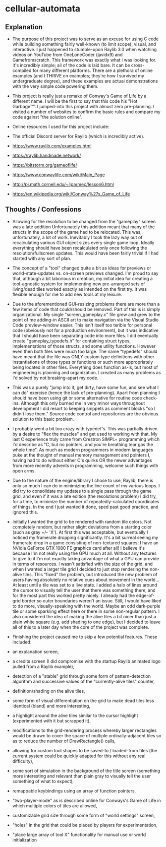 # cellular-automata

## Explanation
- The purpose of this project was to serve as an excuse for using C code while building something fairly well-known (to limit scope), visual, and interactive. I just happened to stumble-upon Raylib 3.0 when watching videos on YouTube from OneLoneCoder (javidx9) and Gamefromscratch. This framework was exactly what I was looking for. It's incredibly simple; all of the code is laid bare. It can be cross-compiled for many different platforms. There are a plethora of online examples (and I THRIVE on examples; they're how I survived my undergraduate degree), and these examples are actual demonstrations with the very simple code powering them.

- This project is really just a remake of Conway's Game of Life by a different name. I will be the first to say that this code his "Hot Garbage:tm:". I jumped-into this project with almost zero pre-planning. I visited a number of websites to confirm the basic rules and compare my code against "the solution online".

- Online resources I used for this project include:
 - The official Discord server for Raylib (which is incredibly active).
 - https://www.raylib.com/examples.html
 - https://raylib.handmade.network/
 - https://bitstorm.org/gameoflife/
 - https://www.conwaylife.com/wiki/Main_Page
 - http://pi.math.cornell.edu/~lipa/mec/lesson6.html
 - https://en.wikipedia.org/wiki/Conway%27s_Game_of_Life


## Thoughts / Confessions

- Allowing for the resolution to be changed from the "gameplay" screen was a late addition Unfortunately this addition meant that many of the structs in the scope of the game had to be relocated. This was, unfortunately, a lot of work. Inevitably I took the lazy way out of recalculating various GUI object sizes every single game loop. Ideally everything should have been recalculated only once following the resolution/fullscreen updates. This would have been fairly trivial if I had started with any sort of plan.

- The concept of a "tool" changed quite a bit as ideas for previews or world-state-updates vs. on-screen previews changed. I'm proud to say that, although a bit laborious in creation, my initial idea for creating a tool-agnostic system for implementing new pre-arranged sets of living/dead tiles worked exactly as intended on the first try. It was flexible enough for me to add new tools at my leisure.

- Due to the aforementioned GUI-resizing problems there are more than a few items of code that could/should be removed. Part of this is is simply organizational. My single "screen_gameplay.c" file grew and grew to the point of me adding-in ASCII art to make navigation via the Visual Studio Code preview-window easier. This isn't itself too terible for personal code (obviously not for a production environment), but it was indicative that I should have been separating code into more files. I did eventually create "gameplay_typedefs.h" for containing struct types, implementations of those structs, and some utility functions. However even then both files were much too large. The name "typedefs" should have meant that the file was ONLY custom type definitions with other instantiations of those types or functions or such more appropriately being located in other files. Everything does function as-is, but most of engineering is planning and organization. I created as many problems as I'd solved by not breaking-apart my code.

- This was a purely "jump into it, get dirty, have some fun, and see what I can do" exercise (hence the lack of pre-planning). Apart from planning I should have been using git or some alternative for routine code check-ins. Although this only burned me in very minor ways throughout development I did resort to keeping snippets as comment blocks "so I didn't lose them." Source code control and repositories are the obvious solution to this basic problem.

- I probably went a bit too crazy with typedef's. This was partially driven by a desire to "flex the muscles" and get used to working with that. My last C experience truly came from Crestron SIMPL+ programming which I'd describe as "C, but no pointers, and you're breathing tear gas the whole time". As much as modern programmers in modern languages puke at the thought of manual memory management and pointers I, having had to do without either C's quirks OR the newer advantages from more recently advents in programming, welcome such things with open arms.

- Due to the nature of the engine/library I chose to use, Raylib, there is only so much I can do in minimizing the line count of my various loops. I did try to consolidate my updates to a single pass through the game grid, and even if it was a late edition (the resolutions problem) I did try, for a time, to minimize the number of repeatedly-calculated coordinates of things. In the end I just wanted it done, sped past good practice, and ignored this.

- Initially I wanted the grid to be rendered with random tile colors. Not completely random, but rather slight deviations from a starting color (such as gray +/- 'X'). At first this was acceptable, but eventually I noticed my framerate dropping significantly. It's a bit surreal seeing my framerate drop in a game consisting of non-textured squares; I have an NVidia GeForce GTX 1080 FE graphics card after all! I believe it's because I'm not really using the GPU much at all. Without any textures to give to it I'm not exactly taking advantage of what a GPU can provide in terms of resources. I wasn't satisfied with the size of the grid, and when I wanted a larger tile grid I decided to just stop rendering the non-alive tiles. This "fixed" the problem, but introduced the new problem of users having absolutely no relative cues about movement in the world... At least until a tile was set to a live state. I added a halo of lines around the cursor to visually tell the user that there was something there, and for the most part this worked pretty nicely. I already had the edge-of-grid border so outer boundaries weren't an issue. Still, I would have liked to do more, visually-speaking with the world. Maybe an odd dark-purple tile or some sparkling effect here or there in some non-regular pattern. I also considered the idea of making the alive tiles a bit nicer than just a plain white square (e.g. add shading to one edge), but I decided to leave all of this to a later day when the core of the project was complete.

- Finishing the project caused me to skip a few potential features. These included:
 - an explanation screen,
 - a credits screen (I did compromise with the startup Raylib animated logo pulled from a Raylib example),
 - detection of a "stable" grid through some form of pattern-detection algorithm and successive values of the "currently-alive tiles" counter,
 - definition/shading on the alive tiles,
 - some form of visual differentiation on the grid to make dead tiles less identical (bland) and more interesting,
 - a highlight around the alive tiles similar to the cursor highlight (experimented with it but scrapped it),
 - modifications to the grid-rendering process whereby larger rectangles would be drawn to cover the space of multiple ordinally-adjacent tiles so as to reduce the number of DrawRectangle() calls,
 - allowing for custom tool shapes to be saved-to / loaded-from files (the current system could be quickly adapted for this without any real difficulty),
 - some sort of simulation in the background of the title screen (something more interesting and relevant than plain gray to visually tell the user something of what to expect),
 - remappable keybindings using an array of function pointers,
 - "two-player-mode" as is described online for Conways's Game of Life in which multiple colors of tiles are allowed,
 - customizable grid size through some form of "world settings" screen,
 - "holes" in the grid that could be placed by players for experimentation,
 - "place large array of tool X" functionality for manual use or world initialization